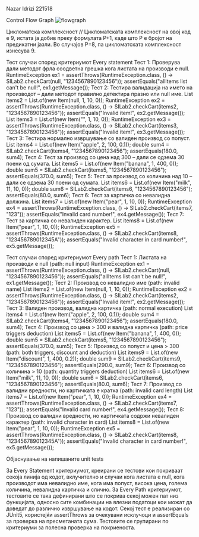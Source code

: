 Nazar Idrizi 221518


Control Flow Graph
![flowgraph](https://github.com/user-attachments/assets/a73ceaa1-9965-4268-903c-47672a46a77d)


Цикломатска комплексност
// Цикломатската комплексност на овој код е 9, истата ја добив преку формулата P+1, каде што P е бројот на предикатни јазли. Во случајoв P=8, па цикломатската комплексност изнесува 9.

Тест случаи според критериумот Every statement
Тест 1: Проверува дали методот фрла соодветна грешка кога листата на производи е null.
RuntimeException ex1 = assertThrows(RuntimeException.class, () -> SILab2.checkCart(null, "1234567890123456"));
assertEquals("allItems list can't be null!", ex1.getMessage());
Тест 2: Тестира валидација на името на производот – дали методот правилно детектира празно или null име.
List<Item> items2 = List.of(new Item(null, 1, 10, 0));
RuntimeException ex2 = assertThrows(RuntimeException.class, () -> SILab2.checkCart(items2, "1234567890123456"));
assertEquals("Invalid item!", ex2.getMessage());
List<Item> items3 = List.of(new Item("", 1, 10, 0));
RuntimeException ex3 = assertThrows(RuntimeException.class, () -> SILab2.checkCart(items3, "1234567890123456"));
assertEquals("Invalid item!", ex3.getMessage());
Тест 3: Тестира нормално извршување со валиден производ со попуст.
List<Item> items4 = List.of(new Item("apple", 2, 100, 0.1));
double sum4 = SILab2.checkCart(items4, "1234567890123456");
assertEquals(180.0, sum4);
Тест 4: Тест за производ со цена над 300 – дали се одзема 30 поени од сумата.
List<Item> items5 = List.of(new Item("banana", 1, 400, 0));
double sum5 = SILab2.checkCart(items5, "1234567890123456");
assertEquals(370.0, sum5);
Тест 5: Тест за производ со количина над 10 – дали се одзема 30 поени од сумата.
List<Item> items6 = List.of(new Item("milk", 11, 10, 0));
double sum6 = SILab2.checkCart(items6, "1234567890123456");
assertEquals(80.0, sum6);
Тест 6: Тест за картичка со невалидна должина.
List<Item> items7 = List.of(new Item("pear", 1, 10, 0));
RuntimeException ex4 = assertThrows(RuntimeException.class, () -> SILab2.checkCart(items7, "123"));
assertEquals("Invalid card number!", ex4.getMessage());
Тест 7: Тест за картичка со невалиден карактер.
List<Item> items8 = List.of(new Item("pear", 1, 10, 0));
RuntimeException ex5 = assertThrows(RuntimeException.class, () -> SILab2.checkCart(items8, "123456789012345A"));
assertEquals("Invalid character in card number!", ex5.getMessage());

Тест случаи според критериумот Every path
Тест 1: Листата на производи е null (path: null input)
RuntimeException ex1 = assertThrows(RuntimeException.class, () -> SILab2.checkCart(null, "1234567890123456"));
assertEquals("allItems list can't be null!", ex1.getMessage());
Тест 2: Производ со невалидно име (path: invalid name)
List<Item> items2 = List.of(new Item(null, 1, 10, 0));
RuntimeException ex2 = assertThrows(RuntimeException.class, () -> SILab2.checkCart(items2, "1234567890123456"));
assertEquals("Invalid item!", ex2.getMessage());
Тест 3: Валиден производ, валидна картичка (path: normal execution)
List<Item> items4 = List.of(new Item("apple", 2, 100, 0.1));
double sum4 = SILab2.checkCart(items4, "1234567890123456");
assertEquals(180.0, sum4);
Тест 4: Производ со цена > 300 и валидна картичка (path: price triggers deduction)
List<Item> items5 = List.of(new Item("banana", 1, 400, 0));
double sum5 = SILab2.checkCart(items5, "1234567890123456");
assertEquals(370.0, sum5);
Тест 5: Производ со попуст и цена > 300 (path: both triggers, discount and deduction)
List<Item> items9 = List.of(new Item("discount", 1, 400, 0.2));
double sum9 = SILab2.checkCart(items9, "1234567890123456");
assertEquals(290.0, sum9);
Тест 6: Производ со количина > 10 (path: quantity triggers deduction)
List<Item> items6 = List.of(new Item("milk", 11, 10, 0));
double sum6 = SILab2.checkCart(items6, "1234567890123456");
assertEquals(80.0, sum6);
Тест 7: Производ со валидни вредности, но картичката е кратка (path: invalid card length)
List<Item> items7 = List.of(new Item("pear", 1, 10, 0));
RuntimeException ex4 = assertThrows(RuntimeException.class, () -> SILab2.checkCart(items7, "123"));
assertEquals("Invalid card number!", ex4.getMessage());
Тест 8: Производ со валидни вредности, но картичката содржи невалиден карактер (path: invalid character in card)
List<Item> items8 = List.of(new Item("pear", 1, 10, 0));
RuntimeException ex5 = assertThrows(RuntimeException.class, () -> SILab2.checkCart(items8, "123456789012345A"));
assertEquals("Invalid character in card number!", ex5.getMessage());

Објаснување на напишаните unit tests

За Every Statement критериумот, креирани се тестови кои покриваат секоја линија од кодот, вклучително и случаи кога листата е null, кога производот има невалидно име, кога има попуст, висока цена, голема количина, невалидна картичка и слично.
За Every Path критериумот, тестовите се така дефинирани што се покрива секој можен пат низ функцијата, односно сите комбинации на влезни податоци кои можат да доведат до различно извршување на кодот.
Секој тест е реализиран со JUnit5, користејќи assertThrows за очекувани исклучоци и assertEquals за проверка на пресметаната сума.
Тестовите се групирани по критериуми за полесна проверка на покриеноста.
